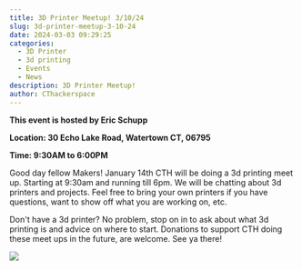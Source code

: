 ```yaml
---
title: 3D Printer Meetup! 3/10/24
slug: 3d-printer-meetup-3-10-24
date: 2024-03-03 09:29:25
categories:
  - 3D Printer
  - 3d printing
  - Events
  - News
description: 3D Printer Meetup!
author: CThackerspace
---
```



**This event is hosted by Eric Schupp**

**Location: 30 Echo Lake Road, Watertown CT, 06795**

**Time: 9:30AM to 6:00PM**

Good day fellow Makers! January 14th CTH will be doing a 3d printing meet up. Starting at 9:30am and running till 6pm. We will be chatting about 3d printers and projects. Feel free to bring your own printers if you have questions, want to show off what you are working on, etc.

Don't have a 3d printer? No problem, stop on in to ask about what 3d printing is and advice on where to start. Donations to support CTH doing these meet ups in the future, are welcome. See ya there!

![](/uploads/2024/03/417248032_1331350024231754_6551922243949886516_n-1024x768.jpg)

